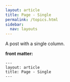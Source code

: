 ```yaml
---
layout: article
title: Page - Single
permalink: /topics.html
sidebar:
  nav: layouts
---
```


A post with a single column.

<!--more-->

**front matter:**

    ---
    layout: article
    title: Page - Single
    ---
